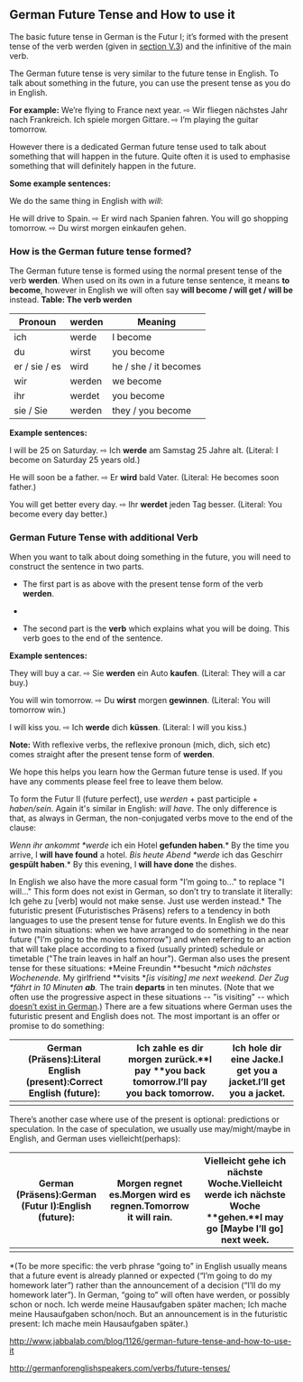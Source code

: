 ## German Future Tense and How to use it

The basic future tense in German is the Futur I; it’s formed with the present tense of the verb werden (given in [section V.3](http://germanforenglishspeakers.com/verbs/present-and-simple-past/)) and the infinitive of the main verb.

The German future tense is very similar to the future tense in English. To talk about something in the future, you can use the present tense as you do in English.

**For example:**
We’re flying to France next year. ⇨ Wir fliegen nächstes Jahr nach Frankreich.
Ich spiele morgen Gittare. ⇨ I’m playing the guitar tomorrow.

However there is a dedicated German future tense used to talk about something that will happen in the future. Quite often it is used to emphasise something that will definitely happen in the future.

**Some example sentences:**

We do the same thing in English with *will*:

He will drive to Spain. ⇨ Er wird nach Spanien fahren.
You will go shopping tomorrow. ⇨ Du wirst morgen einkaufen gehen. 

### How is the German future tense formed?

The German future tense is formed using the normal present tense of the verb **werden**. When used on its own in a future tense sentence, it means **to become**, however in English we will often say **will become / will get / will be** instead.
**Table: The verb werden**

| **Pronoun**   | **werden** | **Meaning**           |
| ------------- | ---------- | --------------------- |
| ich           | werde      | I become              |
| du            | wirst      | you become            |
| er / sie / es | wird       | he / she / it becomes |
| wir           | werden     | we become             |
| ihr           | werdet     | you become            |
| sie / Sie     | werden     | they / you become     |

**Example sentences:**

I will be 25 on Saturday. ⇨ Ich **werde** am Samstag 25 Jahre alt. (Literal: I become on Saturday 25 years old.)

He will soon be a father. ⇨ Er **wird** bald Vater. (Literal: He becomes soon father.)

You will get better every day. ⇨ Ihr **werdet** jeden Tag besser. (Literal: You become every day better.)

 

### German Future Tense with additional Verb

When you want to talk about doing something in the future, you will need to construct the sentence in two parts.

- The first part is as above with the present tense form of the verb **werden**.

- ​

- The second part is the **verb** which explains what you will be doing. This verb goes to the end of the sentence.

**Example sentences:**

They will buy a car. ⇨ Sie **werden** ein Auto **kaufen**. (Literal: They will a car buy.)

You will win tomorrow. ⇨ Du **wirst** morgen **gewinnen**. (Literal: You will tomorrow win.)

I will kiss you. ⇨ Ich **werde** dich **küssen**. (Literal: I will you kiss.)

**Note:** With reflexive verbs, the reflexive pronoun (mich, dich, sich etc) comes straight after the present tense form of **werden**.

We hope this helps you learn how the German future tense is used. If you have any comments please feel free to leave them below.

To form the Futur II (future perfect), use *werden* + past participle + *haben/sein*. Again it's similar in English: *will have*. The only difference is that, as always in German, the non-conjugated verbs move to the end of the clause:

*Wenn ihr ankommt \**werde** ich ein Hotel **gefunden haben**.*
By the time you arrive, I **will have found** a hotel.
*Bis heute Abend \**werde** ich das Geschirr **gespült haben**.*
By this evening, I **will have done** the dishes.

In English we also have the more casual form "I’m going to..." to replace "I will..." This form does not exist in German, so don’t try to translate it literally: Ich gehe zu [verb] would not make sense. Just use werden instead.*
The futuristic present (Futuristisches Präsens) refers to a tendency in both languages to use the present tense for future events. In English we do this in two main situations: when we have arranged to do something in the near future ("I’m going to the movies tomorrow") and when referring to an action that will take place according to a fixed (usually printed) schedule or timetable ("The train leaves in half an hour"). German also uses the present tense for these situations:
*Meine Freundin \**besucht **mich nächstes Wochenende.*
My girlfriend **visits **[is visiting] me next weekend.
*Der Zug \**fährt** in 10 Minuten **ab**.*
The train **departs** in ten minutes.
(Note that we often use the progressive aspect in these situations -- "is visiting" -- which [doesn’t exist in German](http://germanforenglishspeakers.com/verbs/the-continuous-and-progressive-aspects/).)
There are a few situations where German uses the futuristic present and English does not. The most important is an offer or promise to do something:

| German (Präsens):Literal English (present):Correct English (future): | **Ich zahle** es dir morgen zurück.**I pay **you back tomorrow.**I’ll pay** you back tomorrow. | **Ich hole** dir eine Jacke.**I get** you a jacket.**I’ll get** you a jacket. |
| ---------------------------------------- | ---------------------------------------- | ---------------------------------------- |
|                                          |                                          |                                          |

There’s another case where use of the present is optional: predictions or speculation. In the case of speculation, we usually use may/might/maybe in English, and German uses vielleicht(perhaps):

| German (Präsens):German (Futur I):English (future): | Morgen **regnet** es.Morgen **wird** es **regnen**.Tomorrow it **will rain**. | Vielleicht **gehe** ich nächste Woche.Vielleicht **werde** ich nächste Woche **gehen.**I may **go** [Maybe I’ll **go**] next week. |
| ---------------------------------------- | ---------------------------------------- | ---------------------------------------- |
|                                          |                                          |                                          |

*(To be more specific: the verb phrase “going to” in English usually means that a future event is already planned or expected (“I’m going to do my homework later”) rather than the announcement of a decision (“I’ll do my homework later”). In German, “going to” will often have werden, or possibly schon or noch. Ich werde meine Hausaufgaben später machen; Ich mache meine Hausaufgaben schon/noch. But an announcement is in the futuristic present: Ich mache mein Hausaufgaben später.)

http://www.jabbalab.com/blog/1126/german-future-tense-and-how-to-use-it

http://germanforenglishspeakers.com/verbs/future-tenses/
